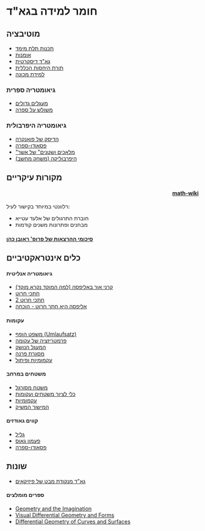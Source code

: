# חומר למידה בגא"ד
 
 ## מוטיבציה
- [תכנות תלת מימד](https://docs.pmnd.rs/react-three-fiber/getting-started/examples)
- [אומנות](https://www.shadertoy.com/)
- [גא"ד דיסקרטית](https://www.youtube.com/watch?v=mas-PUA3OvA&list=PL9_jI1bdZmz0hIrNCMQW1YmZysAiIYSSS)
- [תורת היחסות הכללית](https://www.youtube.com/watch?v=DYq774z4dws)
- [למידת מכונה](https://scikit-learn.org/stable/modules/manifold.html)
### גיאומטריה ספרית
- [מעגלים גדולים](https://www.geogebra.org/m/WRvnNKHe#material/gC7nCaFR)
- [משולש על ספרה](https://www.geogebra.org/m/gubjrdhg)
### גיאומטריה היפרבולית
- [הדיסק של פואנקרה](https://www.geogebra.org/m/fUCCfAEj)
- [פסאודו-ספרה](https://www.geogebra.org/m/gvnumxrr)
- ["מלאכים ושטנים" של אשר](https://www.dejvid.net/blog/2018/6/19/on-the-case-of-eschers-angels-and-devils)
- [היפרבוליקה (משחק מחשב)](https://store.steampowered.com/app/1256230/Hyperbolica/)
 ## מקורות עיקריים
 <h4 dir="rtl"> <a href="https://math-wiki.com/index.php?title=88-201_%D7%92%D7%99%D7%90%D7%95%D7%9E%D7%98%D7%A8%D7%99%D7%94_%D7%90%D7%A0%D7%9C%D7%99%D7%98%D7%99%D7%AA_%D7%95%D7%93%D7%99%D7%A4%D7%A8%D7%A0%D7%A6%D7%99%D7%90%D7%9C%D7%99%D7%AA">math-wiki</a></h4>

רלוונטי במיוחד בקישור לעיל:
- חוברת התרגולים של אלעד עטייא
- מבחנים ופתרונות משנים קודמות


#### [סיכומי ההרצאות של פרופ' ראובן כהן](https://u.math.biu.ac.il/~cohenr5/adg.pdf)

## כלים אינטראקטיביים
#### גיאומטריה אנליטית
- [קרני אור באליפסה (למה המוקד נקרא מוקד)](http://www.mathe-vital.de/Physik/7-2.html)
- [חתכי חרוט](https://upload.wikimedia.org/wikipedia/commons/9/9a/Conic_section_interactive_visualisation.svg)
- [חתכי חרוט 2](https://cindyjs.org/gallery/main/ConicSections/)
- [אליפסה היא חתך חרוט - הוכחה](https://www.youtube.com/watch?v=pQa_tWZmlGs)

#### עקומות 
- [משפט הופף (Umlaufsatz)](https://mathematik.com/Hopf/)
- [פרמטריזציה של עקומה](https://www.math3d.org/sliders_plotrange)
- [המעגל הנושק](https://www.math3d.org/osculating_circle)
- [מסגרת פרנה](https://www.math3d.org/tnb)
- [עקמומיות ופיתול](https://stevejtrettel.site/code/2022/curvature-torsion/)


#### משטחים במרחב
- [משטח מסורגל](https://www.math3d.org/ruled_hyperboloid)
- [כלי לציור משטחים ועקומות](http://weitz.de/plot/)
- [עקמומיות](https://ciechanow.ski/curves-and-surfaces/)
- [המישור המשיק](https://stevejtrettel.site/code/2023/tangent-plane/)
  
#### קווים גאודזים
- [גליל](https://stevejtrettel.site/code/2021/geodesics-cylinder/)
- [פעמון גאוס](https://stevejtrettel.site/code/2022/gaussian-geodesics/)
- [פסאודו-ספרה](https://stevejtrettel.site/code/2020/pseudosphere/)
  
## שונות
- [גא"ד מנקודת מבט של פיזיקאים](https://www.youtube.com/watch?v=kGXr1SF3WmA&list=PLJHszsWbB6hpk5h8lSfBkVrpjsqvUGTCx)

#### ספרים מומלצים
- [Geometry and the Imagination](https://en.wikipedia.org/wiki/Geometry_and_the_Imagination)
- [Visual Differential Geometry and Forms](https://www.vdgf.space/)
- [Differential Geometry of Curves and Surfaces](https://link.springer.com/book/10.1007/978-3-319-39799-3)
